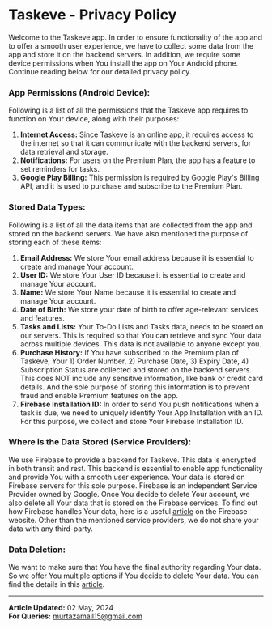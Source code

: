 # Taskeve - Privacy Policy
Welcome to the Taskeve app. In order to ensure functionality of the app and to offer a smooth user experience, we have to collect some data from the app and store it on the backend servers. In addition, we require some device permissions when You install the app on Your Android phone. Continue reading below for our detailed privacy policy. 
### App Permissions (Android Device):
Following is a list of all the permissions that the Taskeve app requires to function on Your device, along with their purposes:
1) **Internet Access:** Since Taskeve is an online app, it requires access to the internet so that it can communicate with the backend servers, for data retrieval and storage.
2) **Notifications:** For users on the Premium Plan, the app has a feature to set reminders for tasks.
3) **Google Play Billing:** This permission is required by Google Play's Billing API, and it is used to purchase and subscribe to the Premium Plan.
### Stored Data Types:
Following is a list of all the data items that are collected from the app and stored on the backend servers. We have also mentioned the purpose of storing each of these items:
1) **Email Address:** We store Your email address because it is essential to create and manage Your account.
2) **User ID:** We store Your User ID because it is essential to create and manage Your account.
3) **Name:** We store Your Name because it is essential to create and manage Your account.
4) **Date of Birth:** We store your date of birth to offer age-relevant services and features.
5) **Tasks and Lists:** Your To-Do Lists and Tasks data, needs to be stored on our servers. This is required so that You can retrieve and sync Your data across multiple devices. This data is not available to anyone except you.
6) **Purchase History:** If You have subscribed to the Premium plan of Taskeve, Your 1) Order Number,  2) Purchase Date, 3) Expiry Date, 4) Subscription Status are collected and stored on the backend servers. This does NOT include any sensitive information, like bank or credit card details. And the sole purpose of storing this information is to prevent fraud and enable Premium features on the app.
7) **Firebase Installation ID:** In order to send You push notifications when a task is due, we need to uniquely identify Your App Installation with an ID. For this purpose, we collect and store Your Firebase Installation ID.
### Where is the Data Stored (Service Providers):
We use Firebase to provide a backend for Taskeve. This data is encrypted in both transit and rest. This backend is essential to enable app functionality and provide You with a smooth user experience. Your data is stored on Firebase servers for this sole purpose. Firebase is an independent Service Provider owned by Google. Once You decide to delete Your account, we also delete all Your data that is stored on the Firebase services. To find out how Firebase handles Your data, here is a useful [article](https://firebase.google.com/docs/android/play-data-disclosure) on the Firebase website. Other than the mentioned service providers, we do not share your data with any third-party.
### Data Deletion:
We want to make sure that You have the final authority regarding Your data. So we offer You multiple options if You decide to delete Your data. You can find the details in this [article](https://github.com/murtaza1415/taskeve_public/blob/main/data_deletion.md).  
  
---
**Article Updated:** 02 May, 2024  
**For Queries:** murtazamail15@gmail.com
